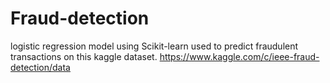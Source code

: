 # Fraud-detection
logistic regression model using Scikit-learn used to predict fraudulent transactions 
 on this kaggle dataset.
https://www.kaggle.com/c/ieee-fraud-detection/data
